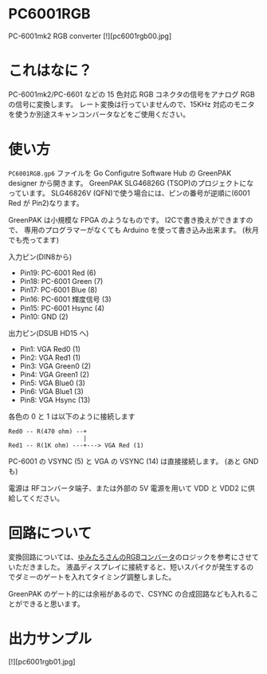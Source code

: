 # PC6001RGB
PC-6001mk2 RGB converter
[!][pc6001rgb00.jpg]

# これはなに？

PC-6001mk2/PC-6601 などの 15 色対応 RGB コネクタの信号をアナログ RGB の信号に変換します。
レート変換は行っていませんので、15KHz 対応のモニタを使うか別途スキャンコンバータなどをご使用ください。

# 使い方

`PC6001RGB.gp6` ファイルを Go Configutre Software Hub の GreenPAK designer から開きます。
GreenPAK SLG46826G (TSOP)のプロジェクトになっています。
SLG46826V (QFN)で使う場合には、ピンの番号が逆順に(6001 Red が Pin2)なります。

GreenPAK は小規模な FPGA のようなものです。
I2Cで書き換えができますので、
専用のプログラマーがなくても Arduino を使って書き込み出来ます。
(秋月でも売ってます)

入力ピン(DIN8から)
- Pin19: PC-6001 Red (6)
- Pin18: PC-6001 Green (7)
- Pin17: PC-6001 Blue (8)
- Pin16: PC-6001 輝度信号 (3)
- Pin15: PC-6001 Hsync (4)
- Pin10: GND (2)
  
出力ピン(DSUB HD15 へ)
- Pin1: VGA Red0 (1)
- Pin2: VGA Red1 (1)
- Pin3: VGA Green0 (2)
- Pin4: VGA Green1 (2)
- Pin5: VGA Blue0 (3)
- Pin6: VGA Blue1 (3)
- Pin8: VGA Hsync (13)

各色の 0 と 1 は以下のように接続します

```
Red0 -- R(470 ohm) --+
                     |
Red1 -- R(1K ohm) ---+---> VGA Red (1)
```

PC-6001 の VSYNC (5) と VGA の VSYNC (14) は直接接続します。
(あと GND も)

電源は RFコンバータ端子、または外部の 5V 電源を用いて VDD と VDD2 に供給してください。

# 回路について

変換回路については、[ゆみたろさんのRGBコンバータ](http://papicom.net/elec/rgb1/index.html)のロジックを参考にさせていただきました。
液晶ディスプレイに接続すると、短いスパイクが発生するのでダミーのゲートを入れてタイミング調整しました。

GreenPAK のゲート的には余裕があるので、CSYNC の合成回路なども入れることができると思います。

# 出力サンプル

[!][pc6001rgb01.jpg]
